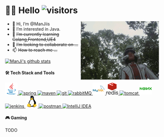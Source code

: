 <!---
<p align="center">
  <img width="700" height="430" src="aa18972bd40735fafa97c17592510fb30e240892.gif" alt="奥特曼，迪迦奥特曼，把你们的光之力量借给我吧！"></p>
--->

<!--- 浏览量 --->
# 🙋‍♂️ Hello ![visitors](https://visitor-badge.glitch.me/badge?page_id=ManJiis.readme)

<!---
![visitors](http://antzuhl.cn:4000/get/@ManJiis.readme)
--->

<img align="right" alt="GIF" src="aa18972bd40735fafa97c17592510fb30e240892.gif" />

- 👋 Hi, I’m @ManJiis
- 👀 I’m interested in Java.
- 🌱 ~~I’m currently learning Golang,Frontend,UE4~~
- 💞️ ~~I’m looking to collaborate on ...~~
- 📫 ~~How to reach me ...~~

<!--- 渐变 --->
<!---
[![ManJiis's github info](https://github-readme-stats.vercel.app/api?username=ManJiis&show_icons=true&bg_color=30,e96443,904e95&title_color=fff&text_color=fff)](https://github.com/anuraghazra/github-readme-stats) 
--->

[![ManJi's github stats](https://github-readme-stats.vercel.app/api?username=ManJiis&show_icons=true&theme=radical)](https://github.com/anuraghazra/github-readme-stats) 

<!---
<h4 align="left">Tech Stack and Tools:</h4>
--->
#### 🛠 Tech Stack and Tools

<p align="left">
<a href="https://www.java.com" target="_blank"> <img src="https://raw.githubusercontent.com/devicons/devicon/master/icons/java/java-original.svg" alt="java" width="40" height="40"/> </a>
<a href="https://spring.io/" target="_blank"> <img src="https://www.vectorlogo.zone/logos/springio/springio-icon.svg" alt="spring" width="40" height="40"/> </a>
<a href="https://maven.apache.org/" target="_blank"> <img src="https://cdn.icon-icons.com/icons2/2107/PNG/512/file_type_maven_icon_130397.png" alt="maven" width="40" height="40"/> </a>
<a href="https://git-scm.com/" target="_blank"> <img src="https://www.vectorlogo.zone/logos/git-scm/git-scm-icon.svg" alt="git" width="40" height="40"/> </a>
<a href="https://www.rabbitmq.com" target="_blank"> <img src="https://www.vectorlogo.zone/logos/rabbitmq/rabbitmq-icon.svg" alt="rabbitMQ" width="40" height="40"/> </a>
<a href="https://www.mysql.com/" target="_blank"> <img src="https://raw.githubusercontent.com/devicons/devicon/master/icons/mysql/mysql-original-wordmark.svg" alt="mysql" width="40" height="40"/> </a>
<a href="https://redis.io" target="_blank"> <img src="https://raw.githubusercontent.com/devicons/devicon/master/icons/redis/redis-original-wordmark.svg" alt="redis" width="40" height="40"/> </a>
<a href="http://tomcat.apache.org/" target="_blank"> <img src="http://tomcat.apache.org/res/images/tomcat.png" alt="tomcat" width="40" height="40"/> </a>
<a href="https://www.nginx.com" target="_blank"> <img src="https://raw.githubusercontent.com/devicons/devicon/master/icons/nginx/nginx-original.svg" alt="nginx" width="40" height="40"/> </a>
<a href="https://www.jenkins.io" target="_blank"> <img src="https://www.vectorlogo.zone/logos/jenkins/jenkins-icon.svg" alt="jenkins" width="40" height="40"/> </a>
<a href="https://www.linux.org/" target="_blank"> <img src="https://raw.githubusercontent.com/devicons/devicon/master/icons/linux/linux-original.svg" alt="linux" width="40" height="40"/> </a>
<a href="https://postman.com" target="_blank"> <img src="https://www.vectorlogo.zone/logos/getpostman/getpostman-icon.svg" alt="postman" width="40" height="40"/> </a>
<a href="https://www.jetbrains.com/idea/" target="_blank"> <img src="https://upload.wikimedia.org/wikipedia/commons/thumb/9/9c/IntelliJ_IDEA_Icon.svg/768px-IntelliJ_IDEA_Icon.svg.png" alt="IntelliJ IDEA" width="40" height="40"/> </a>
</p>

#### 🎮 Gaming

  TODO
